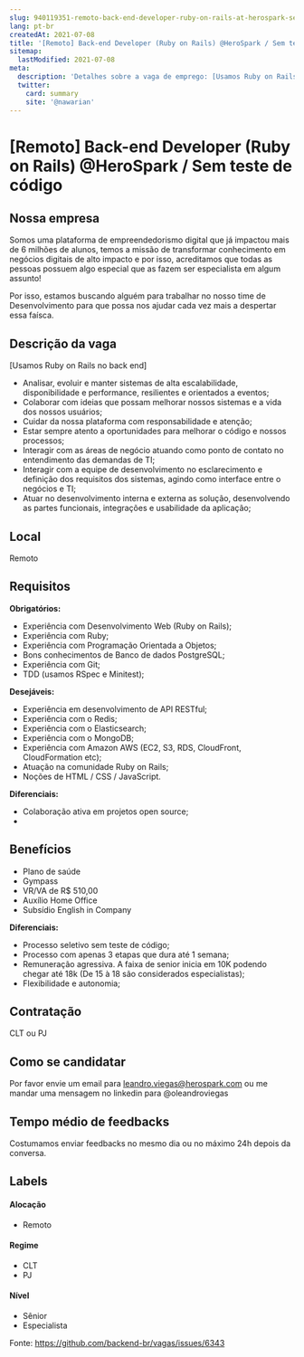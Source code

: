 ```yaml
---
slug: 940119351-remoto-back-end-developer-ruby-on-rails-at-herospark-sem-teste-de-codigo
lang: pt-br
createdAt: 2021-07-08
title: '[Remoto] Back-end Developer (Ruby on Rails) @HeroSpark / Sem teste de código - Vaga de Emprego'
sitemap:
  lastModified: 2021-07-08
meta:
  description: 'Detalhes sobre a vaga de emprego: [Usamos Ruby on Rails no back end] - Analisar, evoluir e manter sistemas de alta escalabilidade, disponibilidade e performance, resilientes e orientados a eventos; - Colaborar com ideias que possam melhorar nossos sistemas e a vida dos nossos usuários; - Cuidar da nossa plataforma com responsabilidade e atenção; - Estar sempre atento a oportunidades para melhorar o código e nossos processos; - Interagir com as áreas de negócio atuando como ponto de contato no entendimento das demandas de TI; - Interagir com a equipe de desenvolvimento no esclarecimento e definição dos requisitos dos sistemas, agindo como interface entre o negócios e TI; - Atuar no desenvolvimento interna e externa as solução, desenvolvendo as partes funcionais, integrações e usabilidade da aplicação;'
  twitter:
    card: summary
    site: '@nawarian'
---
```


# [Remoto] Back-end Developer (Ruby on Rails) @HeroSpark / Sem teste de código

## Nossa empresa

Somos uma plataforma de empreendedorismo digital que já impactou mais de 6 milhões de alunos, temos a missão de transformar conhecimento em negócios digitais de alto impacto e por isso, acreditamos que todas as pessoas possuem algo especial que as fazem ser especialista em algum assunto!

Por isso, estamos buscando alguém para trabalhar no nosso time de Desenvolvimento para que possa nos ajudar cada vez mais a despertar essa faísca. 

## Descrição da vaga
[Usamos Ruby on Rails no back end]
- Analisar, evoluir e manter sistemas de alta escalabilidade, disponibilidade e performance, resilientes e orientados a eventos;
- Colaborar com ideias que possam melhorar nossos sistemas e a vida dos nossos usuários;
- Cuidar da nossa plataforma com responsabilidade e atenção;
- Estar sempre atento a oportunidades para melhorar o código e nossos processos;
- Interagir com as áreas de negócio atuando como ponto de contato no entendimento das demandas de TI;
- Interagir com a equipe de desenvolvimento no esclarecimento e definição dos requisitos dos sistemas, agindo como interface entre o negócios e TI;
- Atuar no desenvolvimento interna e externa as solução, desenvolvendo as partes funcionais, integrações e usabilidade da aplicação;

## Local

Remoto

## Requisitos

**Obrigatórios:**

- Experiência com Desenvolvimento Web (Ruby on Rails);
- Experiência com Ruby;
- Experiência com Programação Orientada a Objetos;
- Bons conhecimentos de Banco de dados PostgreSQL;
- Experiência com Git;
- TDD (usamos RSpec e Minitest);

**Desejáveis:**

- Experiência em desenvolvimento de API RESTful;
- Experiência com o Redis;
- Experiência com o Elasticsearch;
- Experiência com o MongoDB;
- Experiência com Amazon AWS (EC2, S3, RDS, CloudFront, CloudFormation etc);
- Atuação na comunidade Ruby on Rails;
- Noções de HTML / CSS / JavaScript.


**Diferenciais:**
- Colaboração ativa em projetos open source;
- 
## Benefícios

- Plano de saúde
- Gympass
- VR/VA de R$ 510,00
- Auxílio Home Office
- Subsídio English in Company

**Diferenciais:**

- Processo seletivo sem teste de código;
- Processo com apenas 3 etapas que dura até 1 semana;
- Remuneração agressiva. A faixa de senior inicia em 10K podendo chegar até 18k (De 15 à 18 são considerados especialistas);
- Flexibilidade e autonomia;

## Contratação

CLT ou PJ

## Como se candidatar

Por favor envie um email para leandro.viegas@herospark.com ou me mandar uma mensagem no linkedin para @oleandroviegas

## Tempo médio de feedbacks

Costumamos enviar feedbacks no mesmo dia ou no máximo 24h depois da conversa. 

## Labels
<!-- retire os labels que não fazem sentido à vaga -->

#### Alocação
- Remoto

#### Regime
- CLT
- PJ

#### Nível
- Sênior
- Especialista




Fonte: https://github.com/backend-br/vagas/issues/6343